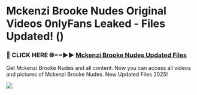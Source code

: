 # Mckenzi Brooke Nudes Original Videos 0nlyFans Leaked - Files Updated! ()

<h3>🔴 CLICK HERE 🌐==►► <a href="https://tinyurl.com/2p9ay9w9" rel="nofollow">Mckenzi Brooke Nudes Updated Files</a></h3>

Get Mckenzi Brooke Nudes and all content. Now you can access all videos and pictures of Mckenzi Brooke Nudes. New Updated Files 2025!

[![](https://i.imgur.com/KQgVmj3.gif)](https://tinyurl.com/2p9ay9w9)
